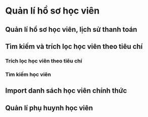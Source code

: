 # Quản lí hồ sơ học viên

## Quản lí hồ sơ học viên, lịch sử thanh toán

## Tìm kiếm và trích lọc học viên theo tiêu chí

### Trích lọc học viên theo tiêu chí

### Tìm kiếm học viên 

## Import danh sách học viên chính thức

## Quản lí phụ huynh học viên

